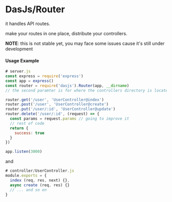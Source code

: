 # DasJs/Router

it handles API routes.

make your routes in one place, distribute your controllers.

**NOTE**: this is not stable yet, you may face some issues cause it's still under development

#### Usage Example
```js
# server.js
const express = require('express')
const app = express()
const router = require('dasjs').Router(app, __dirname)
// the second paramter is for where the controllers directory is located

router.get('/user', 'UserController@index')
router.post('/user', 'UserController@create')
router.put('/user/:id', 'UserController@update')
router.delete('/user/:id', (request) => {
  const params = request.params // going to improve it
  // rest of code
  return {
    success: true
  }
})

app.listen(3000)
```

and

```js
# controller/UserController.js
module.exports = {
  index (req, res, next) {},
  async create (req, res) {}
  // ... and so on
}
```